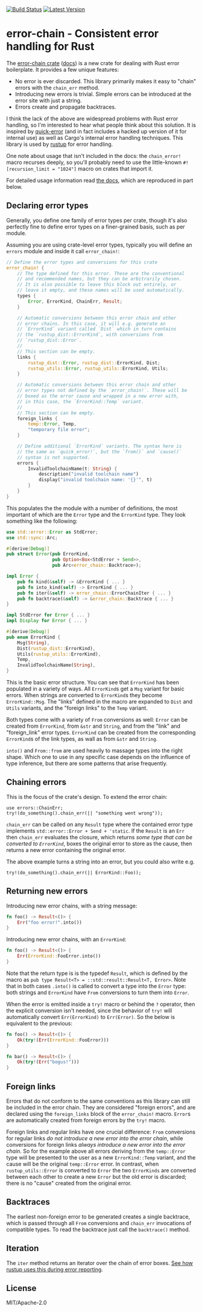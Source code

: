 [![Build Status](https://api.travis-ci.org/brson/error-chain.svg?branch=master)](https://travis-ci.org/brson/error-chain)
[![Latest Version](https://img.shields.io/crates/v/error-chain.svg)](https://crates.io/crates/error-chain)

# error-chain - Consistent error handling for Rust

The [error-chain crate](https://crates.io/crates/error-chain)
([docs](http://brson.github.io/error-chain/index.html)) is a new crate
for dealing with Rust error boilerplate. It provides a few unique
features:

* No error is ever discarded. This library primarily makes it easy to
  "chain" errors with the `chain_err` method.
* Introducing new errors is trivial. Simple errors can be introduced
  at the error site with just a string.
* Errors create and propagate backtraces.

I think the lack of the above are widespread problems with Rust error
handling, so I'm interested to hear what people think about this
solution.  It is inspired by
[quick-error](https://github.com/tailhook/quick-error) (and in fact
includes a hacked up version of it for internal use) as well as
Cargo's internal error handling techniques. This library is used by
[rustup](https://github.com/rust-lang-nursery/rustup.rs) for error
handling.

One note about usage that isn't included in the docs: the
`chain_error!` macro recurses deeply, so you'll probably need to use
the little-known `#![recursion_limit = "1024"]` macro on crates that
import it.

For detailed usage information read [the
docs](http://brson.github.io/error-chain/index.html),
which are reproduced in part below.

## Declaring error types

Generally, you define one family of error types per crate, though it's
also perfectly fine to define error types on a finer-grained basis,
such as per module.

Assuming you are using crate-level error types, typically you will
define an `errors` module and inside it call `error_chain!`:

```rust
// Define the error types and conversions for this crate
error_chain! {
    // The type defined for this error. These are the conventional
    // and recommended names, but they can be arbitrarily chosen.
	// It is also possible to leave this block out entirely, or
	// leave it empty, and these names will be used automatically.
    types {
        Error, ErrorKind, ChainErr, Result;
    }

    // Automatic conversions between this error chain and other
    // error chains. In this case, it will e.g. generate an
    // `ErrorKind` variant called `Dist` which in turn contains
    // the `rustup_dist::ErrorKind`, with conversions from
    // `rustup_dist::Error`.
    //
    // This section can be empty.
    links {
        rustup_dist::Error, rustup_dist::ErrorKind, Dist;
        rustup_utils::Error, rustup_utils::ErrorKind, Utils;
    }

    // Automatic conversions between this error chain and other
    // error types not defined by the `error_chain!`. These will be
    // boxed as the error cause and wrapped in a new error with,
    // in this case, the `ErrorKind::Temp` variant.
    //
    // This section can be empty.
    foreign_links {
        temp::Error, Temp,
        "temporary file error";
    }

    // Define additional `ErrorKind` variants. The syntax here is
    // the same as `quick_error!`, but the `from()` and `cause()`
    // syntax is not supported.
    errors {
        InvalidToolchainName(t: String) {
            description("invalid toolchain name")
            display("invalid toolchain name: '{}'", t)
        }
    }
}
```

This populates the the module with a number of definitions, the most
important of which are the `Error` type and the `ErrorKind` type. They
look something like the following:

```rust
use std::error::Error as StdError;
use std::sync::Arc;

#[derive(Debug)]
pub struct Error(pub ErrorKind,
                 pub Option<Box<StdError + Send>>,
                 pub Arc<error_chain::Backtrace>);

impl Error {
    pub fn kind(&self) -> &ErrorKind { ... }
    pub fn into_kind(self) -> ErrorKind { ... }
    pub fn iter(&self) -> error_chain::ErrorChainIter { ... }
    pub fn backtrace(&self) -> &error_chain::Backtrace { ... }
}

impl StdError for Error { ... }
impl Display for Error { ... }

#[derive(Debug)]
pub enum ErrorKind {
    Msg(String),
    Dist(rustup_dist::ErrorKind),
    Utils(rustup_utils::ErrorKind),
    Temp,
    InvalidToolchainName(String),
}
```

This is the basic error structure. You can see that `ErrorKind` has
been populated in a variety of ways. All `ErrorKind`s get a `Msg`
variant for basic errors. When strings are converted to `ErrorKind`s
they become `ErrorKind::Msg`. The "links" defined in the macro are
expanded to `Dist` and `Utils` variants, and the "foreign links" to
the `Temp` variant.

Both types come with a variety of `From` conversions as well: `Error`
can be created from `ErrorKind`, from `&str` and `String`, and from
the "link" and "foreign_link" error types. `ErrorKind` can be created
from the corresponding `ErrorKind`s of the link types, as wall as from
`&str` and `String`.

`into()` and `From::from` are used heavily to massage types into the
right shape. Which one to use in any specific case depends on the
influence of type inference, but there are some patterns that arise
frequently.

## Chaining errors

This is the focus of the crate's design. To extend the error chain:

```
use errors::ChainErr;
try!(do_something().chain_err(|| "something went wrong"));
```

`chain_err` can be called on any `Result` type where the contained
error type implements `std::error::Error + Send + 'static`.  If the
`Result` is an `Err` then `chain_err` evaluates the closure, which
returns *some type that can be converted to `ErrorKind`*, boxes the
original error to store as the cause, then returns a new error
containing the original error.

The above example turns a string into an error, but you could also write e.g.

```
try!(do_something().chain_err(|| ErrorKind::Foo));
```

## Returning new errors

Introducing new error chains, with a string message:

```rust
fn foo() -> Result<()> {
    Err("foo error!".into())
}
```

Introducing new error chains, with an `ErrorKind`:

```rust
fn foo() -> Result<()> {
    Err(ErrorKind::FooError.into())
}
```

Note that the return type is is the typedef `Result`, which is defined
by the macro as `pub type Result<T> = ::std::result::Result<T,
Error>`. Note that in both cases `.into()` is called to convert a type
into the `Error` type: both strings and `ErrorKind` have `From`
conversions to turn them into `Error`.

When the error is emitted inside a `try!` macro or behind the `?`
operator, then the explicit conversion isn't needed, since the
behavior of `try!` will automatically convert `Err(ErrorKind)` to
`Err(Error)`. So the below is equivalent to the previous:

```rust
fn foo() -> Result<()> {
    Ok(try!(Err(ErrorKind::FooError)))
}

fn bar() -> Result<()> {
    Ok(try!(Err("bogus!")))
}
```

## Foreign links

Errors that do not conform to the same conventions as this library can
still be included in the error chain. They are considered "foreign
errors", and are declared using the `foreign_links` block of the
`error_chain!` macro. `Error`s are automatically created from foreign
errors by the `try!` macro.

Foreign links and regular links have one crucial difference: `From`
conversions for regular links *do not introduce a new error into the
error chain*, while conversions for foreign links *always introduce a
new error into the error chain*. So for the example above all errors
deriving from the `temp::Error` type will be presented to the user as
a new `ErrorKind::Temp` variant, and the cause will be the original
`temp::Error` error. In contrast, when `rustup_utils::Error` is
converted to `Error` the two `ErrorKinds` are converted between each
other to create a new `Error` but the old error is discarded; there is
no "cause" created from the original error.

## Backtraces

The earliest non-foreign error to be generated creates a single
backtrace, which is passed through all `From` conversions and
`chain_err` invocations of compatible types. To read the backtrace
just call the `backtrace()` method.

## Iteration

The `iter` method returns an iterator over the chain of error
boxes. [See how rustup uses this during error
reporting](https://github.com/rust-lang-nursery/rustup.rs/blob/master/src/rustup-cli/common.rs#L344).

## License

MIT/Apache-2.0
